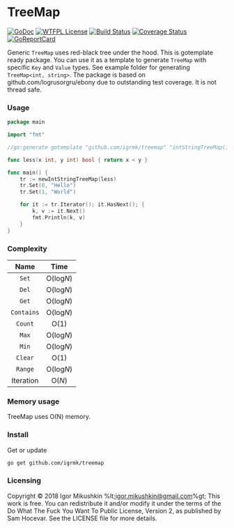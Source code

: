 TreeMap
=======

[![GoDoc](https://godoc.org/github.com/igrmk/treemap?status.svg)](https://godoc.org/github.com/igrmk/treemap)
[![WTFPL License](https://img.shields.io/badge/license-wtfpl-blue.svg)](http://www.wtfpl.net/about/)
[![Build Status](https://travis-ci.org/igrmk/treemap.svg?branch=master)](https://travis-ci.org/igrmk/treemap)
[![Coverage Status](https://coveralls.io/repos/igrmk/treemap/badge.svg?branch=master)](https://coveralls.io/r/igrmk/treemap?branch=master)
[![GoReportCard](http://goreportcard.com/badge/igrmk/treemap)](http://goreportcard.com/report/igrmk/treemap)

Generic `TreeMap` uses red-black tree under the hood.
This is gotemplate ready package.
You can use it as a template to generate `TreeMap` with specific `Key` and `Value` types.
See example folder for generating `TreeMap<int, string>`.
The package is based on github.com/logrusorgru/ebony due to outstanding test coverage.
It is not thread safe.

### Usage

```go
package main

import "fmt"

//go:generate gotemplate "github.com/igrmk/treemap" "intStringTreeMap(int, string)"

func less(x int, y int) bool { return x < y }

func main() {
	tr := newIntStringTreeMap(less)
	tr.Set(0, "Hello")
	tr.Set(1, "World")

	for it := tr.Iterator(); it.HasNext(); {
		k, v := it.Next()
		fmt.Println(k, v)
	}
}
```

### Complexity

| Name        | Time      |
|:-----------:|:---------:|
| `Set`       | O(log*N*) |
| `Del`       | O(log*N*) |
| `Get`       | O(log*N*) |
| `Contains`  | O(log*N*) |
| `Count`     | O(1)      |
| `Max`       | O(log*N*) |
| `Min`       | O(log*N*) |
| `Clear`     | O(1)      |
| `Range`     | O(log*N*) |
| Iteration   | O(*N*)    |

### Memory usage

TreeMap uses O(N) memory.

### Install

Get or update

```bash
go get github.com/igrmk/treemap
```

### Licensing

Copyright &copy; 2018 Igor Mikushkin %lt;igor.mikushkin@gmail.com%gt;
This work is free. You can redistribute it and/or modify it under the
terms of the Do What The Fuck You Want To Public License, Version 2,
as published by Sam Hocevar. See the LICENSE file for more details.
